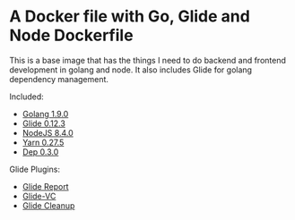 A Docker file with Go, Glide and Node Dockerfile
===============================================

This is a base image that has the things I need to do backend and frontend development in golang and node. It also includes Glide for golang dependency management.

Included:
* [Golang 1.9.0](https://golang.org/)
* [Glide 0.12.3](https://github.com/Masterminds/glide)
* [NodeJS 8.4.0](https://nodejs.org/en/)
* [Yarn 0.27.5](https://yarnpkg.com/)
* [Dep 0.3.0](https://github.com/golang/dep)

Glide Plugins:
* [Glide Report](https://github.com/Masterminds/glide-report)
* [Glide-VC](https://github.com/sgotti/glide-vc)
* [Glide Cleanup](https://github.com/ngdinhtoan/glide-cleanup)


